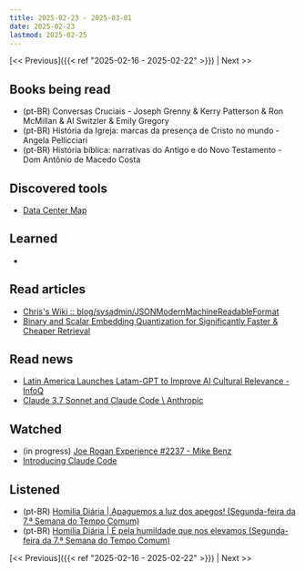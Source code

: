 ```yaml
---
title: 2025-02-23 - 2025-03-01
date: 2025-02-23
lastmod: 2025-02-25
---
```


[<< Previous]({{< ref "2025-02-16 - 2025-02-22" >}}) | Next >>

## Books being read
- (pt-BR) Conversas Cruciais - Joseph Grenny & Kerry Patterson & Ron McMillan &
  Al Switzler & Emily Gregory
- (pt-BR) História da Igreja: marcas da presença de Cristo no mundo - Angela
  Pellicciari
- (pt-BR) História bíblica: narrativas do Antigo e do Novo Testamento - Dom
  Antônio de Macedo Costa

## Discovered tools
- [Data Center Map](https://www.datacentermap.com/)

## Learned
-

## Read articles
- [Chris's Wiki :: blog/sysadmin/JSONModernMachineReadableFormat](https://utcc.utoronto.ca/~cks/space/blog/sysadmin/JSONModernMachineReadableFormat)
- [Binary and Scalar Embedding Quantization for Significantly Faster &amp; Cheaper Retrieval](https://huggingface.co/blog/embedding-quantization)

## Read news
- [Latin America Launches Latam-GPT to Improve AI Cultural Relevance - InfoQ](https://www.infoq.com/news/2025/02/latam-gpt)
- [Claude 3.7 Sonnet and Claude Code \ Anthropic](https://www.anthropic.com/news/claude-3-7-sonnet)

## Watched
- (in progress) [Joe Rogan Experience #2237 - Mike Benz](https://www.youtube.com/watch?v=rrJhQpvlkLA)
- [Introducing Claude Code](https://www.youtube.com/watch?v=AJpK3YTTKZ4)

## Listened
- (pt-BR) [Homilia Diária | Apaguemos a luz dos apegos! (Segunda-feira da 7.ª Semana do Tempo Comum)](https://www.youtube.com/watch?v=_O0ISUzE_F4)
- (pt-BR) [Homilia Diária | É pela humildade que nos elevamos (Segunda-feira da 7.ª Semana do Tempo Comum)](https://www.youtube.com/watch?v=VfEaOWwj6ck)

[<< Previous]({{< ref "2025-02-16 - 2025-02-22" >}}) | Next >>

